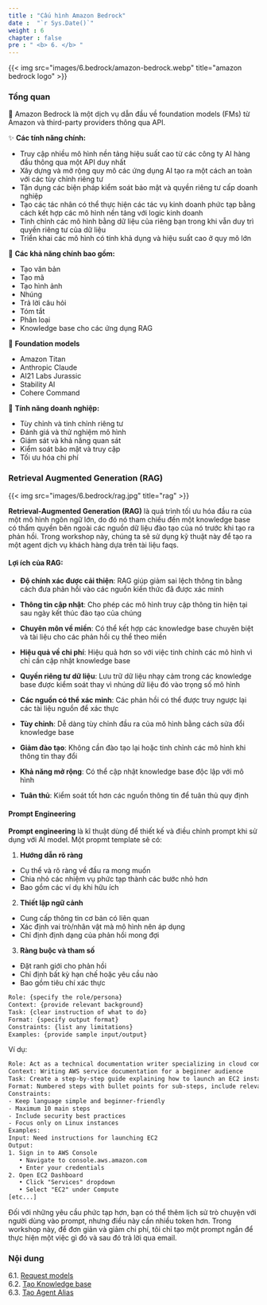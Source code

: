 ```yaml
---
title : "Cấu hình Amazon Bedrock"
date :  "`r Sys.Date()`" 
weight : 6 
chapter : false
pre : " <b> 6. </b> "
---
```



{{< img src="images/6.bedrock/amazon-bedrock.webp" title="amazon bedrock logo" >}}

### Tổng quan

🤖 Amazon Bedrock là một dịch vụ dẫn đầu về foundation models (FMs) từ Amazon và third-party providers thông qua API.

✨ **Các tính năng chính:**
- Truy cập nhiều mô hình nền tảng hiệu suất cao từ các công ty AI hàng đầu thông qua một API duy nhất
- Xây dựng và mở rộng quy mô các ứng dụng AI tạo ra một cách an toàn với các tùy chỉnh riêng tư
- Tận dụng các biện pháp kiểm soát bảo mật và quyền riêng tư cấp doanh nghiệp
- Tạo các tác nhân có thể thực hiện các tác vụ kinh doanh phức tạp bằng cách kết hợp các mô hình nền tảng với logic kinh doanh
- Tinh chỉnh các mô hình bằng dữ liệu của riêng bạn trong khi vẫn duy trì quyền riêng tư của dữ liệu
- Triển khai các mô hình có tính khả dụng và hiệu suất cao ở quy mô lớn

🎯 **Các khả năng chính bao gồm:**
- Tạo văn bản
- Tạo mã
- Tạo hình ảnh
- Nhúng
- Trả lời câu hỏi
- Tóm tắt
- Phân loại
- Knowledge base cho các ứng dụng RAG

🚀 **Foundation models**
- Amazon Titan
- Anthropic Claude
- AI21 Labs Jurassic
- Stability AI
- Cohere Command

🔧 **Tính năng doanh nghiệp:**
- Tùy chỉnh và tinh chỉnh riêng tư
- Đánh giá và thử nghiệm mô hình
- Giám sát và khả năng quan sát
- Kiểm soát bảo mật và truy cập
- Tối ưu hóa chi phí

### Retrieval Augmented Generation (RAG)

{{< img src="images/6.bedrock/rag.jpg" title="rag" >}}

**Retrieval-Augmented Generation (RAG)** là quá trình tối ưu hóa đầu ra của một mô hình ngôn ngữ lớn, do đó nó tham chiếu đến một knowledge base có thẩm quyền bên ngoài các nguồn dữ liệu đào tạo của nó trước khi tạo ra phản hồi. Trong workshop này, chúng ta sẽ sử dụng kỹ thuật này để tạo ra một agent dịch vụ khách hàng dựa trên tài liệu faqs.

#### Lợi ích của RAG:

- **Độ chính xác được cải thiện**: RAG giúp giảm sai lệch thông tin bằng cách đưa phản hồi vào các nguồn kiến ​​thức đã được xác minh

- **Thông tin cập nhật**: Cho phép các mô hình truy cập thông tin hiện tại sau ngày kết thúc đào tạo của chúng

- **Chuyên môn về miền**: Có thể kết hợp các knowledge base chuyên biệt và tài liệu cho các phản hồi cụ thể theo miền

- **Hiệu quả về chi phí**: Hiệu quả hơn so với việc tinh chỉnh các mô hình vì chỉ cần cập nhật knowledge base

- **Quyền riêng tư dữ liệu**: Lưu trữ dữ liệu nhạy cảm trong các knowledge base được kiểm soát thay vì nhúng dữ liệu đó vào trọng số mô hình

- **Các nguồn có thể xác minh**: Các phản hồi có thể được truy ngược lại các tài liệu nguồn để xác thực

- **Tùy chỉnh**: Dễ dàng tùy chỉnh đầu ra của mô hình bằng cách sửa đổi knowledge base

- **Giảm đào tạo**: Không cần đào tạo lại hoặc tinh chỉnh các mô hình khi thông tin thay đổi

- **Khả năng mở rộng**: Có thể cập nhật knowledge base độc lập với mô hình

- **Tuân thủ**: Kiểm soát tốt hơn các nguồn thông tin để tuân thủ quy định

#### Prompt Engineering

**Prompt engineering** là kĩ thuật dùng để thiết kế và điều chỉnh prompt khi sử dụng với AI model. Một propmt template sẽ có:

1. **Hướng dẫn rõ ràng**
- Cụ thể và rõ ràng về đầu ra mong muốn
- Chia nhỏ các nhiệm vụ phức tạp thành các bước nhỏ hơn
- Bao gồm các ví dụ khi hữu ích

2. **Thiết lập ngữ cảnh**
- Cung cấp thông tin cơ bản có liên quan
- Xác định vai trò/nhân vật mà mô hình nên áp dụng
- Chỉ định định dạng của phản hồi mong đợi

3. **Ràng buộc và tham số**
- Đặt ranh giới cho phản hồi
- Chỉ định bất kỳ hạn chế hoặc yêu cầu nào
- Bao gồm tiêu chí xác thực

```txt
Role: {specify the role/persona}
Context: {provide relevant background}
Task: {clear instruction of what to do}
Format: {specify output format}
Constraints: {list any limitations}
Examples: {provide sample input/output}
```
Ví dụ:
```txt
Role: Act as a technical documentation writer specializing in cloud computing
Context: Writing AWS service documentation for a beginner audience
Task: Create a step-by-step guide explaining how to launch an EC2 instance
Format: Numbered steps with bullet points for sub-steps, include relevant AWS console screenshots
Constraints: 
- Keep language simple and beginner-friendly
- Maximum 10 main steps
- Include security best practices
- Focus only on Linux instances
Examples:
Input: Need instructions for launching EC2
Output:
1. Sign in to AWS Console
   • Navigate to console.aws.amazon.com
   • Enter your credentials
2. Open EC2 Dashboard
   • Click "Services" dropdown
   • Select "EC2" under Compute
[etc...]
```

Đối với những yêu cầu phức tạp hơn, bạn có thể thêm lịch sử trò chuyện với người dùng vào prompt, nhưng điều này cần nhiều token hơn. Trong workshop này, để đơn giản và giảm chi phí, tôi chỉ tạo một prompt ngắn để thực hiện một việc gì đó và sau đó trả lời qua email.

### Nội dung

6.1. [Request models](6.1-request-model/)\
6.2. [Tạo Knowledge base](6.2-create-knowledge-base/)\
6.3. [Tạo Agent Alias](6.3-create-agent-alias/)
